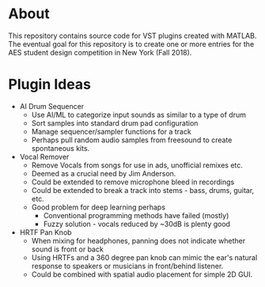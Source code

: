 About
=====
This repository contains source code for VST plugins created with MATLAB.  The 
eventual goal for this repository is to create one or more entries for the AES
student design competition in New York (Fall 2018).

Plugin Ideas
============
+ AI Drum Sequencer
    + Use AI/ML to categorize input sounds as similar to a type of drum
    + Sort samples into standard drum pad configuration
    + Manage sequencer/sampler functions for a track
    + Perhaps pull random audio samples from freesound to create spontaneous kits.
+ Vocal Remover
    + Remove Vocals from songs for use in ads, unofficial remixes etc.
    + Deemed as a crucial need by Jim Anderson.
    + Could be extended to remove microphone bleed in recordings
    + Could be extended to break a track into stems - bass, drums, guitar, etc.
    + Good problem for deep learning perhaps
        + Conventional programming methods have failed (mostly)
        + Fuzzy solution - vocals reduced by ~30dB is plenty good
+ HRTF Pan Knob
    + When mixing for headphones, panning does not indicate whether sound is front or back
    + Using HRTFs and a 360 degree pan knob can mimic the ear's natural response to speakers or musicians in front/behind listener.
    + Could be combined with spatial audio placement for simple 2D GUI.